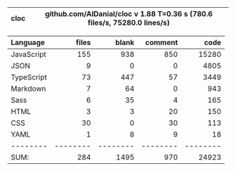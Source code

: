 | cloc | github.com/AlDanial/cloc v 1.88 T=0.36 s (780.6 files/s, 75280.0 lines/s) |
| ---- | ------------------------------------------------------------------------- |

| Language   |    files |    blank |  comment |     code |
| :--------- | -------: | -------: | -------: | -------: |
| JavaScript |      155 |      938 |      850 |    15280 |
| JSON       |        9 |        0 |        0 |     4805 |
| TypeScript |       73 |      447 |       57 |     3449 |
| Markdown   |        7 |       64 |        0 |      943 |
| Sass       |        6 |       35 |        4 |      165 |
| HTML       |        3 |        3 |       20 |      150 |
| CSS        |       30 |        0 |       30 |      113 |
| YAML       |        1 |        8 |        9 |       18 |
| --------   | -------- | -------- | -------- | -------- |
| SUM:       |      284 |     1495 |      970 |    24923 |
